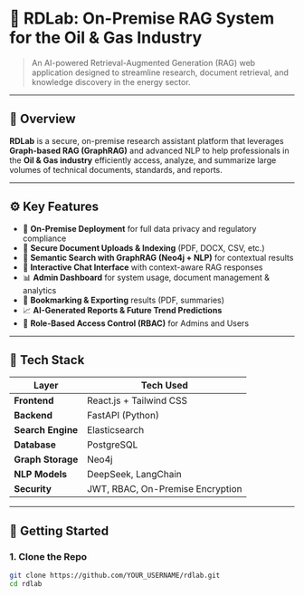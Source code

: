 # 🧠 RDLab: On-Premise RAG System for the Oil & Gas Industry

> An AI-powered Retrieval-Augmented Generation (RAG) web application designed to streamline research, document retrieval, and knowledge discovery in the energy sector.

---

## 📌 Overview

**RDLab** is a secure, on-premise research assistant platform that leverages **Graph-based RAG (GraphRAG)** and advanced NLP to help professionals in the **Oil & Gas industry** efficiently access, analyze, and summarize large volumes of technical documents, standards, and reports.

---

## ⚙️ Key Features

- 🔐 **On-Premise Deployment** for full data privacy and regulatory compliance
- 📁 **Secure Document Uploads & Indexing** (PDF, DOCX, CSV, etc.)
- 🔎 **Semantic Search with GraphRAG (Neo4j + NLP)** for contextual results
- 💬 **Interactive Chat Interface** with context-aware RAG responses
- 📊 **Admin Dashboard** for system usage, document management & analytics
- 📌 **Bookmarking & Exporting** results (PDF, summaries)
- 📈 **AI-Generated Reports & Future Trend Predictions**
- 👥 **Role-Based Access Control (RBAC)** for Admins and Users

---

## 🧱 Tech Stack

| Layer            | Tech Used                      |
|------------------|--------------------------------|
| **Frontend**     | React.js + Tailwind CSS        |
| **Backend**      | FastAPI (Python)               |
| **Search Engine**| Elasticsearch                  |
| **Database**     | PostgreSQL                     |
| **Graph Storage**| Neo4j                          |
| **NLP Models**   | DeepSeek, LangChain            |
| **Security**     | JWT, RBAC, On-Premise Encryption |

---

## 🚀 Getting Started

### 1. Clone the Repo

```bash
git clone https://github.com/YOUR_USERNAME/rdlab.git
cd rdlab
